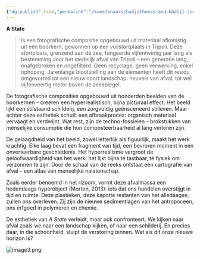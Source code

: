 ```yaml
---
{"dg-publish":true,"permalink":"/kunstenaars/hadjithomas-and-khalil-joreige/","dgPassFrontmatter":true}
---
```


**A State**

> is een fotografische compositie opgebouwd uit materiaal afkomstig uit een boorkern, gewonnen op een vuilstortplaats in Tripoli. Deze stortplaats, grenzend aan de zee, fungeerde vijfentwintig jaar lang als bestemming voor het stedelijk afval van Tripoli – een generatie lang, onafgebroken en ongefilterd. Geen recyclage, geen verwerking, enkel ophoping. Jarenlange blootstelling aan de elementen heeft dit residu omgevormd tot een nieuw soort landschap: heuvels van afval, tot wel vijfenveertig meter boven de zeespiegel.

De fotografische composities opgebouwd uit honderden beelden van de boorkernen – creëren een hyperrealistisch, bijna picturaal effect. Het beeld lijkt een stilstaand schilderij, een zorgvuldig geënsceneerd stilleven. Maar achter deze esthetiek schuilt een afbraakproces: organisch materiaal vervaagt en verdwijnt. Wat rest, zijn de techno-fossielen – brokstukken van menselijke consumptie die hun composteerbaarheid al lang verloren zijn.

De gelaagdheid van het beeld, zowel letterlijk als figuurlijk, maakt het werk krachtig. Elke laag bevat een fragment van tijd, een bevroren moment in een onverteerbare geschiedenis. Het hyperrealisme vergroot de geloofwaardigheid van het werk: het lijkt bijna té tastbaar, té fysiek om verzonnen te zijn. Door de schaal van de reeks ontstaat een cartografie van afval – een atlas van menselijke nalatenschap.

Zoals eerder benoemd in het rizoom, vormt deze afvalmassa een hedendaags hyperobject (Morton, 2013): iets dat ons handelen overstijgt in tijd en ruimte. Deze plastieken, deze kapotte restanten van het alledaagse, zullen ons overleven. Zij zijn de nieuwe sedimentlagen van het antropoceen, ons erfgoed in polymeren en chemie.

De esthetiek van _A State_ verleidt, maar ook confronteert. We kijken naar afval zoals we naar een landschap kijken, of naar een schilderij. En precies daar, in die schoonheid, sluipt de verstoring binnen. Wat als dit onze nieuwe horizon is?

![image3.png](/img/user/image3.png)